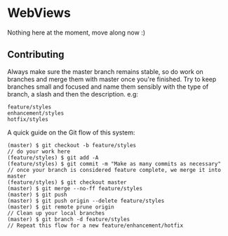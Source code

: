 # WebViews

Nothing here at the moment, move along now :)

## Contributing

Always make sure the master branch remains stable, so do work on branches and merge them with master once you're finished. Try to keep branches small and focused and name them sensibly with the type of branch, a slash and then the description. e.g:

    feature/styles
    enhancement/styles
    hotfix/styles

A quick guide on the Git flow of this system:

    (master) $ git checkout -b feature/styles
    // do your work here
    (feature/styles) $ git add -A
    (feature/styles) $ git commit -m "Make as many commits as necessary"
    // once your branch is considered feature complete, we merge it into master
    (feature/styles) $ git checkout master
    (master) $ git merge --no-ff feature/styles
    (master) $ git push
    (master) $ git push origin --delete feature/styles
    (master) $ git remote prune origin
    // Clean up your local branches
    (master) $ git branch -d feature/styles
    // Repeat this flow for a new feature/enhancement/hotfix
